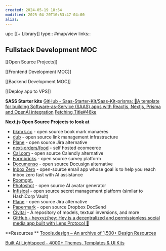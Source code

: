 ```yaml
---
created: 2024-05-19 18:54
modified: 2025-04-20T10:53:47-04:00
alias: 
---
```

up::  [[+ Library]]
type:: #map/view 
links::
## Fullstack Development MOC

[[Open Source Projects]]



[[Frontend Development MOC]]

[[Backend Development MOC]]

[[Deploy app to VPS]]

**SASS Starter kits**
[GitHub - Saas-Starter-Kit/Saas-Kit-prisma: 🚀A template for building Software-as-Service (SAAS) apps with Reactjs, Nextjs, Prisma and OpenAI integration](https://github.com/Saas-Starter-Kit/Saas-Kit-prisma)
[Fetching Title#46ke](https://github.com/makeplane/plane/tree/preview)

**Next.js Open Source Projects to look at**

- [bkmrk.cc](https://github.com/gokulkrishh/bmrk.cc) - open source book mark manaeres
- [dub](https://github.com/dubinc/dub) - open source link management infrastructure
- [Plane](https://github.com/makeplane/plane) - open source Jira alternative
- [next-orders/food](https://github.com/next-orders/food) - self hosted ecomeerce
- [Cal.com](https://github.com/calcom/cal.com) - open source Calendly alternative
- [Formbricks](https://github.com/formbricks/formbricks) - open source survey platform
- [Documenso](https://github.com/documenso/documenso) - open source Docusign alternative
- [Inbox Zero](https://github.com/elie222/inbox-zero) - open-source email app whose goal is to help you reach inbox zero fast with AI assistance
- [Roomgpt.](https://github.com/Nutlope/roomGPT)
- [Photoshot](https://github.com/shinework/photoshot) - open source AI avatar generator
- [Infisical](https://github.com/Infisical/infisical) - open source secret management platform (similar to HashiCorp Vault)
- [Plane](https://github.com/makeplane/plane) - open source Jira alternative
- [Papermark](https://github.com/mfts/papermark) - open source Dropbox DocSend 
- [Civitai](https://github.com/civitai/civitai) - A repository of models, textual inversions, and more
- [GitHub - heyxyz/hey: Hey is a decentralized and permissionless social media app built with Lens Protocol 🌿](https://github.com/heyxyz/hey)

**Resources **
[Toools.design – An archive of 1,500+ Design Resources](https://www.toools.design/)

[Built At Lightspeed - 4000+ Themes, Templates & UI Kits](https://www.builtatlightspeed.com/)